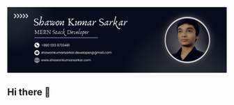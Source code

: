 <picture>
  <source media="(prefers-color-scheme: dark)" srcset="./assets/Profile-Cover-Dark.png">
  <source media="(prefers-color-scheme: light)" srcset="./assets/Profile-Cover-Light.png">
  <img alt="Shawon Kumar Sarkar" src="./assets/Profile-Cover-Light.png">
</picture>

## Hi there 👋

<!--
**Shawon-Kumar-Sarkar/Shawon-Kumar-Sarkar** is a ✨ _special_ ✨ repository because its `README.md` (this file) appears on your GitHub profile.

Here are some ideas to get you started:

- 🔭 I’m currently working on ...
- 🌱 I’m currently learning ...
- 👯 I’m looking to collaborate on ...
- 🤔 I’m looking for help with ...
- 💬 Ask me about ...
- 📫 How to reach me: ...
- 😄 Pronouns: ...
- ⚡ Fun fact: ...
-->
